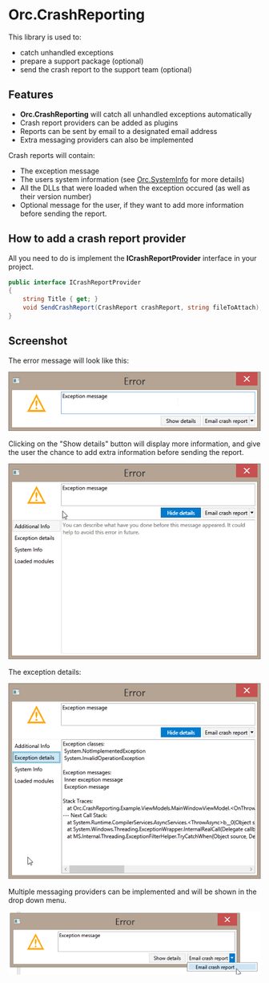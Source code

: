 Orc.CrashReporting
======================

This library is used to:
- catch unhandled exceptions
- prepare a support package (optional)
- send the crash report to the support team (optional)

Features
----------

- **Orc.CrashReporting** will catch all unhandled exceptions automatically
- Crash report providers can be added as plugins
- Reports can be sent by email to a designated email address
- Extra messaging providers can also be implemented

Crash reports will contain:
- The exception message
- The users system information (see [Orc.SystemInfo](https://github.com/WildGums/Orc.SystemInfo) for more details)
- All the DLLs that were loaded when the exception occured (as well as their version number)
- Optional message for the user, if they want to add more information before sending the report.

How to add a crash report provider
---------------------------------

All you need to do is implement the **ICrashReportProvider** interface in your project.

```c#
public interface ICrashReportProvider
{
    string Title { get; }
    void SendCrashReport(CrashReport crashReport, string fileToAttach);
}
```

Screenshot
---------------

The error message will look like this:

![Orc.CrashReporting 01](doc/images/Orc.CrashReporting_01.png)

Clicking on the "Show details" button will display more information, and give the user the chance to add extra information before sending the report.

![Orc.CrashReporting 02](doc/images/Orc.CrashReporting_02.png)

The exception details:

![Orc.CrashReporting 03](doc/images/Orc.CrashReporting_03.png)

Multiple messaging providers can be implemented and will be shown in the drop down menu. 

![Orc.CrashReporting 04](doc/images/Orc.CrashReporting_04.png)
